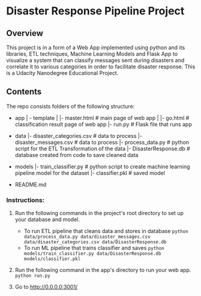 # Disaster Response Pipeline Project

## Overview

This project is in a form of a Web App implemented using python and its libraries, ETL techniques, Machine Learning Models and Flask App to visualize a system 
that can classify messages sent during disasters and correlate it to various categories in order to facilitate disaster response. 
This is a Udacity Nanodegree Educational Project.

## Contents

The repo consists folders of the following structure:

- app
| - template
| |- master.html  # main page of web app
| |- go.html  # classification result page of web app
|- run.py  # Flask file that runs app

- data
|- disaster_categories.csv  # data to process 
|- disaster_messages.csv  # data to process
|- process_data.py # python script for the ETL Transformation of the data
|- DisasterResponse.db   # database created from code to save cleaned data

- models
|- train_classifier.py # python script to create machine learning pipeline model for the dataset
|- classifier.pkl  # saved model

- README.md

### Instructions:
1. Run the following commands in the project's root directory to set up your database and model.

    - To run ETL pipeline that cleans data and stores in database
        `python data/process_data.py data/disaster_messages.csv data/disaster_categories.csv data/DisasterResponse.db`
    - To run ML pipeline that trains classifier and saves
        `python models/train_classifier.py data/DisasterResponse.db models/classifier.pkl`

2. Run the following command in the app's directory to run your web app.
    `python run.py`

3. Go to http://0.0.0.0:3001/
